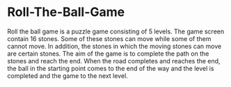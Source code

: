 # Roll-The-Ball-Game

Roll the ball game is a puzzle game consisting of 5 levels. The game screen contain 16 stones. Some of these stones can move while some of them cannot move. In addition, the stones in which the moving stones can move are certain stones. The aim of the game is to complete the path on the stones and reach the end. When the road completes and reaches the end, the ball in the starting point comes to the end of the way and the level is completed and the game to the next level.
